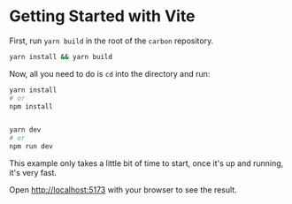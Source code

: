 # Getting Started with Vite

First, run `yarn build` in the root of the `carbon` repository.

```sh
yarn install && yarn build
```

Now, all you need to do is `cd` into the directory and run:

```sh
yarn install
# or
npm install


yarn dev
# or
npm run dev
```

This example only takes a little bit of time to start, once it's up and running,
it's very fast.

Open [http://localhost:5173](http://localhost:5173) with your browser to see the
result.

